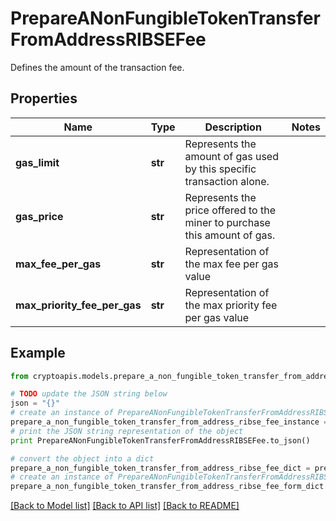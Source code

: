 # PrepareANonFungibleTokenTransferFromAddressRIBSEFee

Defines the amount of the transaction fee.

## Properties
Name | Type | Description | Notes
------------ | ------------- | ------------- | -------------
**gas_limit** | **str** | Represents the amount of gas used by this specific transaction alone. | 
**gas_price** | **str** | Represents the price offered to the miner to purchase this amount of gas. | 
**max_fee_per_gas** | **str** | Representation of the max fee per gas value | 
**max_priority_fee_per_gas** | **str** | Representation of the max priority fee per gas value | 

## Example

```python
from cryptoapis.models.prepare_a_non_fungible_token_transfer_from_address_ribse_fee import PrepareANonFungibleTokenTransferFromAddressRIBSEFee

# TODO update the JSON string below
json = "{}"
# create an instance of PrepareANonFungibleTokenTransferFromAddressRIBSEFee from a JSON string
prepare_a_non_fungible_token_transfer_from_address_ribse_fee_instance = PrepareANonFungibleTokenTransferFromAddressRIBSEFee.from_json(json)
# print the JSON string representation of the object
print PrepareANonFungibleTokenTransferFromAddressRIBSEFee.to_json()

# convert the object into a dict
prepare_a_non_fungible_token_transfer_from_address_ribse_fee_dict = prepare_a_non_fungible_token_transfer_from_address_ribse_fee_instance.to_dict()
# create an instance of PrepareANonFungibleTokenTransferFromAddressRIBSEFee from a dict
prepare_a_non_fungible_token_transfer_from_address_ribse_fee_form_dict = prepare_a_non_fungible_token_transfer_from_address_ribse_fee.from_dict(prepare_a_non_fungible_token_transfer_from_address_ribse_fee_dict)
```
[[Back to Model list]](../README.md#documentation-for-models) [[Back to API list]](../README.md#documentation-for-api-endpoints) [[Back to README]](../README.md)


